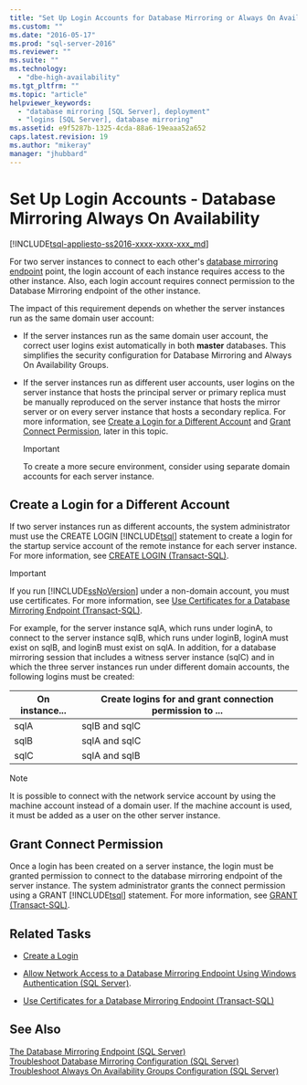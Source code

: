 ```yaml
---
title: "Set Up Login Accounts for Database Mirroring or Always On Availability Groups (SQL Server) | Microsoft Docs"
ms.custom: ""
ms.date: "2016-05-17"
ms.prod: "sql-server-2016"
ms.reviewer: ""
ms.suite: ""
ms.technology: 
  - "dbe-high-availability"
ms.tgt_pltfrm: ""
ms.topic: "article"
helpviewer_keywords: 
  - "database mirroring [SQL Server], deployment"
  - "logins [SQL Server], database mirroring"
ms.assetid: e9f5287b-1325-4cda-88a6-19eaaa52a652
caps.latest.revision: 19
ms.author: "mikeray"
manager: "jhubbard"
---
```

# Set Up Login Accounts - Database Mirroring Always On Availability
[!INCLUDE[tsql-appliesto-ss2016-xxxx-xxxx-xxx_md](../../a9notintoc/includes/tsql-appliesto-ss2016-xxxx-xxxx-xxx-md.md)]

  For two server instances to connect to each other's [database mirroring endpoint](../../database-engine/database-mirroring/the-database-mirroring-endpoint-sql-server.md) point, the login account of each instance requires access to the other instance. Also, each login account requires connect permission to the Database Mirroring endpoint of the other instance.  
  
 The impact of this requirement depends on whether the server instances run as the same domain user account:  
  
-   If the server instances run as the same domain user account, the correct user logins exist automatically in both **master** databases. This simplifies the security configuration for Database Mirroring and Always On Availability Groups.  
  
-   If the server instances run as different user accounts, user logins on the server instance that hosts the principal server or primary replica must be manually reproduced on the server instance that hosts the mirror server or on every server instance that hosts a secondary replica. For more information, see [Create a Login for a Different Account](#CreateLogin) and [Grant Connect Permission](#GrantConnect), later in this topic.  
  
    > [!IMPORTANT]  
    >  To create a more secure environment, consider using separate domain accounts for each server instance.  
  
##  <a name="CreateLogin"></a> Create a Login for a Different Account  
 If two server instances run as different accounts, the system administrator must use the CREATE LOGIN [!INCLUDE[tsql](../../a9notintoc/includes/tsql-md.md)] statement to create a login for the startup service account of the remote instance for each server instance. For more information, see [CREATE LOGIN &#40;Transact-SQL&#41;](../../t-sql/statements/create-login-transact-sql.md).  
  
> [!IMPORTANT]  
>  If you run [!INCLUDE[ssNoVersion](../../a9notintoc/includes/ssnoversion-md.md)] under a non-domain account, you must use certificates. For more information, see [Use Certificates for a Database Mirroring Endpoint &#40;Transact-SQL&#41;](../../database-engine/database-mirroring/use-certificates-for-a-database-mirroring-endpoint-transact-sql.md).  
  
 For example, for the server instance sqlA, which runs under loginA, to connect to the server instance sqlB, which runs under loginB, loginA must exist on sqlB, and loginB must exist on sqlA. In addition, for a database mirroring session that includes a witness server instance (sqlC) and in which the three server instances run under different domain accounts, the following logins must be created:  
  
|On instance...|Create logins for and grant connection permission to ...|  
|--------------------|--------------------------------------------------------------|  
|sqlA|sqlB and sqlC|  
|sqlB|sqlA and sqlC|  
|sqlC|sqlA and sqlB|  
  
> [!NOTE]  
>  It is possible to connect with the network service account by using the machine account instead of a domain user. If the machine account is used, it must be added as a user on the other server instance.  
  
##  <a name="GrantConnect"></a> Grant Connect Permission  
 Once a login has been created on a server instance, the login must be granted permission to connect to the database mirroring endpoint of the server instance. The system administrator grants the connect permission using a GRANT [!INCLUDE[tsql](../../a9notintoc/includes/tsql-md.md)] statement. For more information, see [GRANT &#40;Transact-SQL&#41;](../../t-sql/statements/grant-transact-sql.md).  
  
##  <a name="RelatedTasks"></a> Related Tasks  
  
-   [Create a Login](../../relational-databases/security/authentication-access/create-a-login.md)  
  
-   [Allow Network Access to a Database Mirroring Endpoint Using Windows Authentication &#40;SQL Server&#41;](../../database-engine/database-mirroring/database-mirroring-allow-network-access-windows-authentication.md).  
  
-   [Use Certificates for a Database Mirroring Endpoint &#40;Transact-SQL&#41;](../../database-engine/database-mirroring/use-certificates-for-a-database-mirroring-endpoint-transact-sql.md)  
  
## See Also  
 [The Database Mirroring Endpoint &#40;SQL Server&#41;](../../database-engine/database-mirroring/the-database-mirroring-endpoint-sql-server.md)   
 [Troubleshoot Database Mirroring Configuration &#40;SQL Server&#41;](../../database-engine/database-mirroring/troubleshoot-database-mirroring-configuration-sql-server.md)   
 [Troubleshoot Always On Availability Groups Configuration &#40;SQL Server&#41;](../../database-engine/availability-groups/windows/troubleshoot-always-on-availability-groups-configuration-sql-server.md)  
  
  